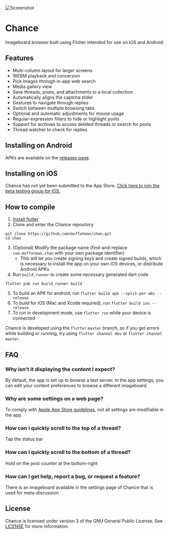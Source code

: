 ![Screenshot](https://callum.crabdance.com/assets/promo.png)

# Chance

Imageboard browser built using Flutter intended for use on iOS and Android.

## Features

- Multi-column layout for larger screens
- WEBM playback and conversion
- Pick images through in-app web search
- Media gallery view
- Save threads, posts, and attachments to a local collection
- Automatically aligns the captcha slider
- Gestures to navigate through replies
- Switch between multiple browsing tabs
- Optional and automatic adjustments for mouse usage
- Regular-expression filters to hide or highlight posts
- Support for archives to access deleted threads or search for posts
- Thread watcher to check for replies

## Installing on Android

APKs are available on the [releases page](https://github.com/moffatman/chan/releases/).

## Installing on iOS

Chance has not yet been submitted to the App Store. [Click here to join the beta testing group for iOS.](https://testflight.apple.com/join/gdHJSbzI)

## How to compile

1. [Install flutter](https://docs.flutter.dev/get-started/install)
2. Clone and enter the Chance repository
```
git clone https://github.com/moffatman/chan.git
cd chan
```
3. (Optional) Modify the package name (find-and-replace `com.moffatman.chan` with your own package identifier)
    - This will let you create signing keys and create signed builds, which is necessary to install the app on your own iOS devices, or distribute Android APKs
4. Run `build_runner` to create some necessary generated dart code
```
flutter pub run build_runner build
```
5. To build an APK for android, run `flutter build apk --split-per-abi --release`
6. To build for iOS (Mac and Xcode required), run `flutter build ios --release`
7. To run in development mode, use `flutter run` while your device is connected

Chance is developed using the `flutter` `master` branch, so if you get errors while building or running, try using `flutter channel dev` or `flutter channel master`. 

## FAQ

### Why isn't it displaying the content I expect?

By default, the app is set up to browse a test server. In the app settings, you can edit your content preferences to browse a different imageboard. 

### Why are some settings on a web page?

To comply with [Apple App Store guidelines](https://developer.apple.com/app-store/review/guidelines/#user-generated-content), not all settings are modifiable in the app. 

### How can I quickly scroll to the top of a thread?

Tap the status bar

### How can I quickly scroll to the bottom of a thread?

Hold on the post counter at the bottom-right

### How can I get help, report a bug, or request a feature?

There is an imageboard available in the settings page of Chance that is used for meta-discussion.

## License

Chance is licensed under version 3 of the GNU General Public License. See [LICENSE](https://github.com/moffatman/chan/blob/master/LICENSE) for more information. 
